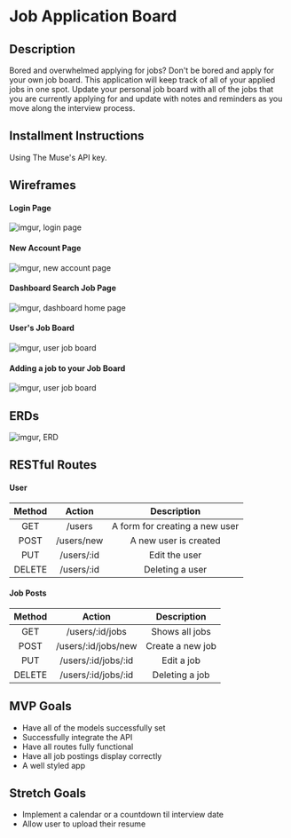 # Job Application Board

## Description
Bored and overwhelmed applying for jobs? Don't be bored and apply for your own job board. This application will keep track of all of your applied jobs in one spot. Update your personal job board with all of the jobs that you are currently applying for and update with notes and reminders as you move along the interview process.

## Installment Instructions
Using The Muse's API key.

## Wireframes
#### Login Page
![imgur, login page](https://i.imgur.com/85NM32h.png)
#### New Account Page
![imgur, new account page](https://i.imgur.com/ZDvleec.png)
#### Dashboard Search Job Page
![imgur, dashboard home page](https://i.imgur.com/STnwVsS.png)
#### User's Job Board
![imgur, user job board](https://i.imgur.com/igDLeS4.png)
#### Adding a job to your Job Board
![imgur, user job board](https://i.imgur.com/nEIWlTJ.png)

## ERDs
![imgur, ERD](https://i.imgur.com/AEXaGXL.png)
## RESTful Routes
#### User
| Method | Action | Description|
|:------:|:------:|:----------:|
| GET    | /users  | A form for creating a new user  |
| POST   | /users/new  | A new user is created  |
| PUT    | /users/:id  | Edit the user  |
| DELETE | /users/:id  | Deleting a user  |

#### Job Posts
| Method | Action | Description|
|:------:|:------:|:----------:|
| GET    | /users/:id/jobs  | Shows all jobs  |
| POST   | /users/:id/jobs/new  | Create a new job  |
| PUT    | /users/:id/jobs/:id | Edit a job  |
| DELETE | /users/:id/jobs/:id  | Deleting a job  |

## MVP Goals
* Have all of the models successfully set
* Successfully integrate the API
* Have all routes fully functional
* Have all job postings display correctly
* A well styled app

## Stretch Goals
* Implement a calendar or a countdown til interview date
* Allow user to upload their resume
